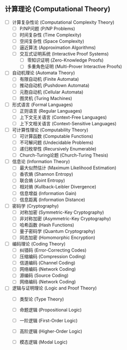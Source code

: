 ## 计算理论 (Computational Theory)

- [ ] 计算复杂性论 (Computational Complexity Theory)
    - [ ] P/NP问题 (P/NP Problems)
    - [ ] 时间复杂性 (Time Complexity)
    - [ ] 空间复杂性 (Space Complexity)
    - [ ] 逼近算法 (Approximation Algorithms)
    - [ ] 交互式证明系统 (Interactive Proof Systems)
        - [ ] 零知识证明 (Zero-Knowledge Proofs)
        - [ ] 多重角色证明 (Multi-Prover Interactive Proofs)
- [ ] 自动机理论 (Automata Theory)
    - [ ] 有限自动机 (Finite Automata)
    - [ ] 推动自动机 (Pushdown Automata)
    - [ ] 元胞自动机 (Cellular Automata)
    - [ ] 图灵机 (Turing Machines)
- [ ] 形式语言 (Formal Languages)
    - [ ] 正则语言 (Regular Languages)
    - [ ] 上下文无关语言 (Context-Free Languages)
    - [ ] 上下文相关语言 (Context-Sensitive Languages)
- [ ] 可计算性理论 (Computability Theory)
    - [ ] 可计算函数 (Computable Functions)
    - [ ] 不可解问题 (Undecidable Problems)
    - [ ] 递归枚举性 (Recursively Enumerable)
    - [ ] Church-Turing论题 (Church-Turing Thesis)
- [ ] 信息论 (Information Theory)
    - [ ] 最大似然估计 (Maximum Likelihood Estimation)
    - [ ] 香农熵 (Shannon Entropy)
    - [ ] 联合熵 (Joint Entropy)
    - [ ] 相对熵 (Kullback-Leibler Divergence)
    - [ ] 信息增益 (Information Gain)
    - [ ] 信息距离 (Information Distance)
- [ ] 密码学 (Cryptography)
    - [ ] 对称加密 (Symmetric-Key Cryptography)
    - [ ] 非对称加密 (Asymmetric-Key Cryptography)
    - [ ] 哈希函数 (Hash Functions)
    - [ ] 量子密码学 (Quantum Cryptography)
    - [ ] 同态加密 (Homomorphic Encryption)
- [ ] 编码理论 (Coding Theory)
    - [ ] 纠错码 (Error-Correcting Codes)
    - [ ] 压缩编码 (Compression Coding)
    - [ ] 信道编码 (Channel Coding)
    - [ ] 网络编码 (Network Coding)
    - [ ] 源编码 (Source Coding)
    - [ ] 网络编码 (Network Coding)
- [ ] 逻辑与证明理论 (Logic and Proof Theory)
    - [ ] 类型论 (Type Theory)
    - [ ] 命题逻辑 (Propositional Logic)
    - [ ] 一阶逻辑 (First-Order Logic)
    - [ ] 高阶逻辑 (Higher-Order Logic)
    - [ ] 模态逻辑 (Modal Logic)


